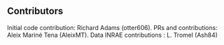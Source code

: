 ## Contributors

Initial code contribution: Richard Adams (otter606).
PRs and contributions: Aleix Mariné Tena (AleixMT).
Data INRAE contributions : L. Tromel (Ash84)

